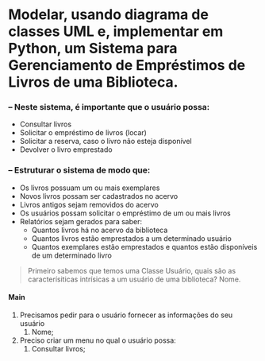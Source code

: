 # Modelar, usando diagrama de classes UML e, implementar em Python, um Sistema para Gerenciamento de Empréstimos de Livros de uma Biblioteca.
### – Neste sistema, é importante que o usuário possa:
* Consultar livros
* Solicitar o empréstimo de livros (locar)
* Solicitar a reserva, caso o livro não esteja disponível
* Devolver o livro emprestado
### – Estruturar o sistema de modo que:
* Os livros possuam um ou mais exemplares
* Novos livros possam ser cadastrados no acervo
* Livros antigos sejam removidos do acervo
* Os usuários possam solicitar o empréstimo de um ou mais livros
* Relatórios sejam gerados para saber:
    * Quantos livros há no acervo da biblioteca
    * Quantos livros estão emprestados a um determinado usuário
    * Quantos exemplares estão emprestados e quantos estão disponíveis de um determinado livro

> Primeiro sabemos que temos uma Classe Usuário, quais são as caracterísiticas intrísicas a um usuário de uma biblioteca? Nome. 

#### Main
1. Precisamos pedir para o usuário fornecer as informações do seu usuário
   1. Nome;
2. Preciso criar um menu no qual o usuário possa:
   1. Consultar livros;